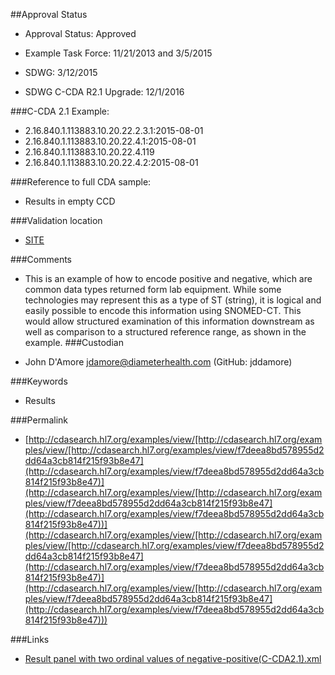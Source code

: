 ##Approval Status 

* Approval Status: Approved
* Example Task Force: 11/21/2013 and 3/5/2015
* SDWG: 3/12/2015

* SDWG C-CDA R2.1 Upgrade: 12/1/2016    

###C-CDA 2.1 Example: 


* 2.16.840.1.113883.10.20.22.2.3.1:2015-08-01
* 2.16.840.1.113883.10.20.22.4.1:2015-08-01
* 2.16.840.1.113883.10.20.22.4.119
* 2.16.840.1.113883.10.20.22.4.2:2015-08-01

###Reference to full CDA sample:
* Results in empty CCD


###Validation location

* [SITE](https://sitenv.org/c-cda-validator)


###Comments

* This is an example of how to encode positive and negative, which are common data types returned form lab equipment. While some technologies may represent this as a type of ST (string), it is logical and easily possible to encode this information using SNOMED-CT. This would allow structured examination of this information downstream as well as comparison to a structured reference range, as shown in the example.
###Custodian

* John D'Amore jdamore@diameterhealth.com (GitHub: jddamore)



###Keywords

* Results

###Permalink 

* [http://cdasearch.hl7.org/examples/view/[http://cdasearch.hl7.org/examples/view/[http://cdasearch.hl7.org/examples/view/f7deea8bd578955d2dd64a3cb814f215f93b8e47](http://cdasearch.hl7.org/examples/view/f7deea8bd578955d2dd64a3cb814f215f93b8e47)](http://cdasearch.hl7.org/examples/view/[http://cdasearch.hl7.org/examples/view/f7deea8bd578955d2dd64a3cb814f215f93b8e47](http://cdasearch.hl7.org/examples/view/f7deea8bd578955d2dd64a3cb814f215f93b8e47))](http://cdasearch.hl7.org/examples/view/[http://cdasearch.hl7.org/examples/view/[http://cdasearch.hl7.org/examples/view/f7deea8bd578955d2dd64a3cb814f215f93b8e47](http://cdasearch.hl7.org/examples/view/f7deea8bd578955d2dd64a3cb814f215f93b8e47)](http://cdasearch.hl7.org/examples/view/[http://cdasearch.hl7.org/examples/view/f7deea8bd578955d2dd64a3cb814f215f93b8e47](http://cdasearch.hl7.org/examples/view/f7deea8bd578955d2dd64a3cb814f215f93b8e47)))

###Links 

* [Result panel with two ordinal values of negative-positive(C-CDA2.1).xml](https://github.com/HL7/C-CDA-Examples/tree/master/Results/Result%20panel%20with%20two%20ordinal%20values%20of%20negative-positive/Result%20panel%20with%20two%20ordinal%20values%20of%20negative-positive%28C-CDA2.1%29.xml)
